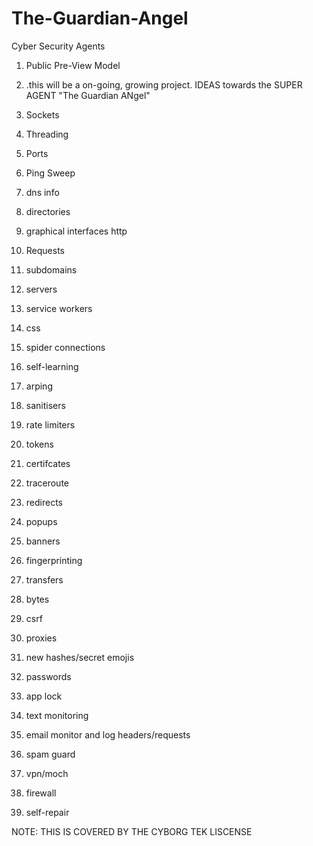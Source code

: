 # The-Guardian-Angel
Cyber Security Agents
1. Public Pre-View Model
2. .this will be a on-going, growing project.
   IDEAS towards the SUPER AGENT "The Guardian ANgel"

1. Sockets
2. Threading
3. Ports
4. Ping Sweep
5. dns info
6. directories
7. graphical interfaces http
8. Requests
9. subdomains
10. servers
11. service workers
12. css
13. spider connections
14. self-learning
15. arping
16. sanitisers
17. rate limiters
18. tokens
19. certifcates
20. traceroute
21. redirects
22. popups
23. banners
24. fingerprinting
25. transfers
26. bytes
27. csrf
28. proxies
29. new hashes/secret emojis
30. passwords
31. app lock
32. text monitoring
33. email monitor and log headers/requests
34. spam guard
35. vpn/moch
36. firewall
37. self-repair

NOTE: THIS IS COVERED BY THE CYBORG TEK LISCENSE 
